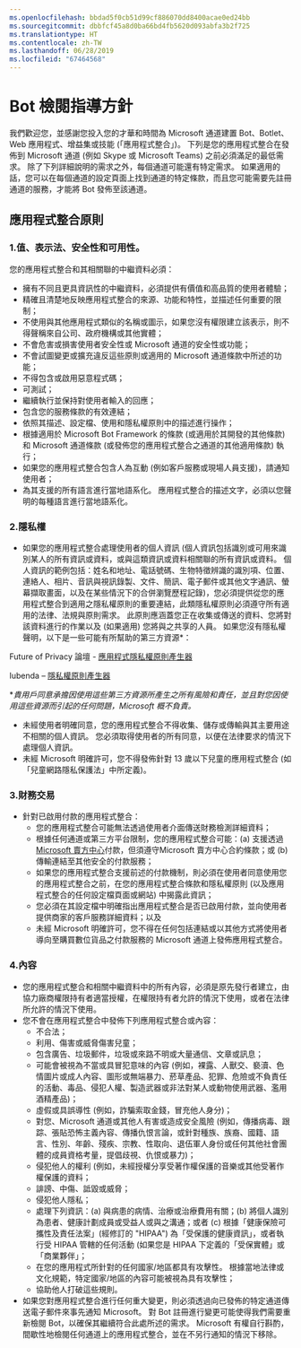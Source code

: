 ```yaml
---
ms.openlocfilehash: bbdad5f0cb51d99cf886070dd8400acae0ed24bb
ms.sourcegitcommit: dbbfcf45a8d0ba66bd4fb5620d093abfa3b2f725
ms.translationtype: HT
ms.contentlocale: zh-TW
ms.lasthandoff: 06/28/2019
ms.locfileid: "67464568"
---
```

# <a name="bot-review-guidelines"></a>Bot 檢閱指導方針

我們歡迎您，並感謝您投入您的才華和時間為 Microsoft 通道建置 Bot、Botlet、Web 應用程式、增益集或技能 (「應用程式整合」)。 下列是您的應用程式整合在發佈到 Microsoft 通道 (例如 Skype 或 Microsoft Teams) 之前必須滿足的最低需求。 除了下列詳細說明的需求之外，每個通道可能還有特定需求。 如果適用的話，您可以在每個通道的設定頁面上找到通道的特定條款，而且您可能需要先註冊通道的服務，才能將 Bot 發佈至該通道。

## <a name="app-integration-policies"></a>應用程式整合原則
### <a name="1-value-representation-security-and-usability"></a>1.值、表示法、安全性和可用性。

您的應用程式整合和其相關聯的中繼資料必須：

- 擁有不同且更具資訊性的中繼資料，必須提供有價值和高品質的使用者體驗；
- 精確且清楚地反映應用程式整合的來源、功能和特性，並描述任何重要的限制；
- 不使用與其他應用程式類似的名稱或圖示，如果您沒有權限建立該表示，則不得聲稱來自公司、政府機構或其他實體；
- 不會危害或損害使用者安全性或 Microsoft 通道的安全性或功能；
- 不會試圖變更或擴充違反這些原則或適用的 Microsoft 通道條款中所述的功能；
- 不得包含或啟用惡意程式碼；
- 可測試；
- 繼續執行並保持對使用者輸入的回應； 
- 包含您的服務條款的有效連結；
- 依照其描述、設定檔、使用和隱私權原則中的描述進行操作；
- 根據適用於 Microsoft Bot Framework 的條款 (或適用於其開發的其他條款) 和 Microsoft 通道條款 (或發佈您的應用程式整合之通道的其他適用條款) 執行；
- 如果您的應用程式整合包含人為互動 (例如客戶服務或現場人員支援)，請通知使用者；
- 為其支援的所有語言進行當地語系化。 應用程式整合的描述文字，必須以您聲明的每種語言進行當地語系化。

### <a name="2--privacy"></a>2.隱私權

- 如果您的應用程式整合處理使用者的個人資訊 (個人資訊包括識別或可用來識別某人的所有資訊或資料，或與這類資訊或資料相關聯的所有資訊或資料。 個人資訊的範例包括：姓名和地址、電話號碼、生物特徵辨識的識別項、位置、連絡人、相片、音訊與視訊錄製、文件、簡訊、電子郵件或其他文字通訊、螢幕擷取畫面，以及在某些情況下的合併瀏覽歷程記錄)，您必須提供從您的應用程式整合到適用之隱私權原則的重要連結，此類隱私權原則必須遵守所有適用的法律、法規與原則需求。 此原則應涵蓋您正在收集或傳送的資料、您將對該資料進行的作業以及 (如果適用) 您將與之共享的人員。 如果您沒有隱私權聲明，以下是一些可能有所幫助的第三方資源*：

Future of Privacy 論壇 - [應用程式隱私權原則產生器](http://www.applicationprivacy.org/do-tools/privacy-policy-generator/)

Iubenda – [隱私權原則產生器](http://www.iubenda.com/en)

*_貴用戶同意承擔因使用這些第三方資源所產生之所有風險和責任，並且對您因使用這些資源而引起的任何問題，Microsoft 概不負責。_
- 未經使用者明確同意，您的應用程式整合不得收集、儲存或傳輸與其主要用途不相關的個人資訊。 您必須取得使用者的所有同意，以便在法律要求的情況下處理個人資訊。 
- 未經 Microsoft 明確許可，您不得發佈針對 13 歲以下兒童的應用程式整合 (如「兒童網路隱私保護法」中所定義)。

### <a name="3--financial-transactions"></a>3.財務交易
- 針對已啟用付款的應用程式整合： 
  - 您的應用程式整合可能無法透過使用者介面傳送財務檢測詳細資料；
  - 根據任何通道或第三方平台限制，您的應用程式整合可能：(a) 支援透過 [Microsoft 賣方中心](https://seller.microsoft.com/)付款，但須遵守Microsoft 賣方中心合約條款；或 (b) 傳輸連結至其他安全的付款服務；
  - 如果您的應用程式整合支援前述的付款機制，則必須在使用者同意使用您的應用程式整合之前，在您的應用程式整合條款和隱私權原則 (以及應用程式整合的任何設定檔頁面或網站) 中揭露此資訊；
  - 您必須在其設定檔中明確指出應用程式整合是否已啟用付款，並向使用者提供商家的客戶服務詳細資料；以及
  - 未經 Microsoft 明確許可，您不得在任何包括連結或以其他方式將使用者導向至購買數位貨品之付款服務的 Microsoft 通道上發佈應用程式整合。

### <a name="4--content"></a>4.內容 
- 您的應用程式整合和相關中繼資料中的所有內容，必須是原先發行者建立，由協力廠商權限持有者適當授權，在權限持有者允許的情況下使用，或者在法律所允許的情況下使用。
- 您不會在應用程式整合中發佈下列應用程式整合或內容： 
  - 不合法；
  - 利用、傷害或威脅傷害兒童；
  - 包含廣告、垃圾郵件，垃圾或來路不明或大量通信、文章或訊息；
  - 可能會被視為不當或具冒犯意味的內容 (例如，裸露、人獸交、褻瀆、色情圖片或成人內容、圖形或無端暴力、菸草產品、犯罪、危險或不負責任的活動、毒品、侵犯人權、製造武器或非法對某人或動物使用武器、濫用酒精產品)；
  - 虛假或具誤導性 (例如，詐騙索取金錢，冒充他人身分)；
  - 對您、Microsoft 通道或其他人有害或造成安全風險 (例如，傳播病毒、跟踪、張貼恐怖主義內容、傳播仇恨言論，或針對種族、族裔、國籍、語言、性別、年齡、殘疾、宗教、性取向、退伍軍人身份或任何其他社會團體的成員資格考量，提倡歧視、仇恨或暴力)；
  - 侵犯他人的權利 (例如，未經授權分享受著作權保護的音樂或其他受著作權保護的資料；
  - 誹謗、中傷、詆毀或威脅；
  - 侵犯他人隱私； 
  - 處理下列資訊：(a) 與病患的病情、治療或治療費用有關；(b) 將個人識別為患者、健康計劃成員或受益人或與之溝通；或者 (c) 根據「健康保險可攜性及責任法案」(經修訂的 "HIPAA") 為「受保護的健康資訊」，或者執行受 HIPAA 管轄的任何活動 (如果您是 HIPAA 下定義的「受保實體」或「商業夥伴」；
  - 在您的應用程式所針對的任何國家/地區都具有攻擊性。 根據當地法律或文化規範，特定國家/地區的內容可能被視為具有攻擊性；
  - 協助他人打破這些規則。 
- 如果您對應用程式整合進行任何重大變更，則必須透過向已發佈的特定通道傳送電子郵件來事先通知 Microsoft。  對 Bot 註冊進行變更可能使得我們需要重新檢閱 Bot，以確保其繼續符合此處所述的需求。  Microsoft 有權自行斟酌，間歇性地檢閱任何通道上的應用程式整合，並在不另行通知的情況下移除。
